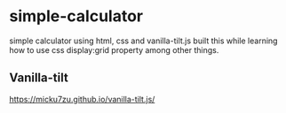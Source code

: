 # simple-calculator
simple calculator using html, css and vanilla-tilt.js
built this while learning how to use css display:grid property among other things.

## Vanilla-tilt

https://micku7zu.github.io/vanilla-tilt.js/
